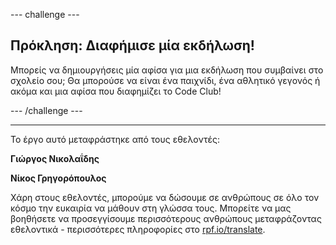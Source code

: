--- challenge ---

## Πρόκληση: Διαφήμισε μία εκδήλωση!

Μπορείς να δημιουργήσεις μία αφίσα για μια εκδήλωση που συμβαίνει στο σχολείο σου; Θα μπορούσε να είναι ένα παιχνίδι, ένα αθλητικό γεγονός ή ακόμα και μια αφίσα που διαφημίζει το Code Club!

--- /challenge ---

***
Το έργο αυτό μεταφράστηκε από τους εθελοντές:

**Γιώργος Νικολαΐδης**

**Νίκος Γρηγορόπουλος**

Χάρη στους εθελοντές, μπορούμε να δώσουμε σε ανθρώπους σε όλο τον κόσμο την ευκαιρία να μάθουν στη γλώσσα τους. Μπορείτε να μας βοηθήσετε να προσεγγίσουμε περισσότερους ανθρώπους μεταφράζοντας εθελοντικά - περισσότερες πληροφορίες στο [rpf.io/translate](https://rpf.io/translate).
